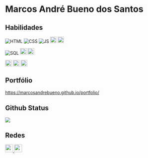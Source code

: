 # Marcos André Bueno dos Santos


## Habilidades
![HTML](https://img.shields.io/badge/HTML-red)
![CSS](https://img.shields.io/badge/CSS-blue)
![JS](https://img.shields.io/badge/JavaScript-yellow)
<img src="https://img.shields.io/badge/bootstrap-%238511FA.svg?style=for-the-badge&logo=bootstrap&logoColor=white" height="20">
<img src="https://img.shields.io/badge/angular-%23DD0031.svg?style=for-the-badge&logo=angular&logoColor=white" height="20">

![SQL](https://img.shields.io/badge/SQL-orange)
<img src="https://img.shields.io/badge/mysql-%2300f.svg?style=for-the-badge&logo=mysql&logoColor=white" height="21">
<img src="https://img.shields.io/badge/postgres-%23316192.svg?style=for-the-badge&logo=postgresql&logoColor=white" height="21"/>

<div>
<img src="https://img.shields.io/badge/java-%23ED8B00.svg?style=for-the-badge&logo=openjdk&logoColor=white" height="21">
<img src="https://img.shields.io/badge/spring-%236DB33F.svg?style=for-the-badge&logo=spring&logoColor=white" height="21">
<img src="https://img.shields.io/badge/Apache%20Maven-C71A36?style=for-the-badge&logo=Apache%20Maven&logoColor=white" height="21">
</div>

## Portfólio
https://marcosandrebueno.github.io/portfolio/

## Github Status

<div>
  <a>
    <img align="center" src="https://github-readme-stats-git-masterrstaa-rickstaa.vercel.app/api/top-langs/?username=MarcosAndreBueno&repo=github-readme-stats" />
  </a>
</div>

## Redes
<a href="https://www.linkedin.com/in/marcosandrebueno" target="_blank"><img height="25em" src="https://img.shields.io/badge/linkedin-%230077B5.svg?style=for-the-badge&logo=linkedin&logoColor=white"/>
<a href="https://github.com/MarcosAndreBueno?tab=repositories" target="_blank"><img height="25em" src="https://img.shields.io/badge/github-%23121011.svg?style=for-the-badge&logo=github&logoColor=white"/>

